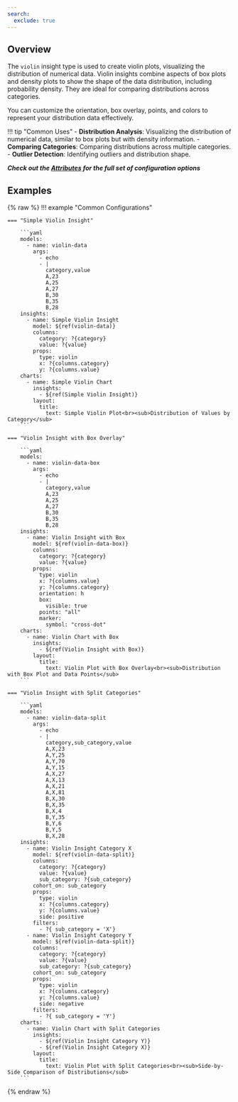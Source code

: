 ```yaml
---
search:
  exclude: true
---
```


<!--start-->

## Overview

The `violin` insight type is used to create violin plots, visualizing the distribution of numerical data. Violin insights combine aspects of box plots and density plots to show the shape of the data distribution, including probability density. They are ideal for comparing distributions across categories.

You can customize the orientation, box overlay, points, and colors to represent your distribution data effectively.

!!! tip "Common Uses" - **Distribution Analysis**: Visualizing the distribution of numerical data, similar to box plots but with density information. - **Comparing Categories**: Comparing distributions across multiple categories. - **Outlier Detection**: Identifying outliers and distribution shape.

_**Check out the [Attributes](../../configuration/Insight/Props/Violin/#attributes) for the full set of configuration options**_

## Examples

{% raw %}
!!! example "Common Configurations"

    === "Simple Violin Insight"

        ```yaml
        models:
          - name: violin-data
            args:
              - echo
              - |
                category,value
                A,23
                A,25
                A,27
                B,30
                B,35
                B,28
        insights:
          - name: Simple Violin Insight
            model: ${ref(violin-data)}
            columns:
              category: ?{category}
              value: ?{value}
            props:
              type: violin
              x: ?{columns.category}
              y: ?{columns.value}
        charts:
          - name: Simple Violin Chart
            insights:
              - ${ref(Simple Violin Insight)}
            layout:
              title:
                text: Simple Violin Plot<br><sub>Distribution of Values by Category</sub>
        ```

    === "Violin Insight with Box Overlay"

        ```yaml
        models:
          - name: violin-data-box
            args:
              - echo
              - |
                category,value
                A,23
                A,25
                A,27
                B,30
                B,35
                B,28
        insights:
          - name: Violin Insight with Box
            model: ${ref(violin-data-box)}
            columns:
              category: ?{category}
              value: ?{value}
            props:
              type: violin
              x: ?{columns.value}
              y: ?{columns.category}
              orientation: h
              box:
                visible: true
              points: "all"
              marker:
                symbol: "cross-dot"
        charts:
          - name: Violin Chart with Box
            insights:
              - ${ref(Violin Insight with Box)}
            layout:
              title:
                text: Violin Plot with Box Overlay<br><sub>Distribution with Box Plot and Data Points</sub>
        ```

    === "Violin Insight with Split Categories"

        ```yaml
        models:
          - name: violin-data-split
            args:
              - echo
              - |
                category,sub_category,value
                A,X,23
                A,Y,25
                A,Y,70
                A,Y,15
                A,X,27
                A,X,13
                A,X,21
                A,X,81
                B,X,30
                B,X,35
                B,X,4
                B,Y,35
                B,Y,6
                B,Y,5
                B,X,28
        insights:
          - name: Violin Insight Category X
            model: ${ref(violin-data-split)}
            columns:
              category: ?{category}
              value: ?{value}
              sub_category: ?{sub_category}
            cohort_on: sub_category
            props:
              type: violin
              x: ?{columns.category}
              y: ?{columns.value}
              side: positive
            filters:
              - ?{ sub_category = 'X'}
          - name: Violin Insight Category Y
            model: ${ref(violin-data-split)}
            columns:
              category: ?{category}
              value: ?{value}
              sub_category: ?{sub_category}
            cohort_on: sub_category
            props:
              type: violin
              x: ?{columns.category}
              y: ?{columns.value}
              side: negative
            filters:
              - ?{ sub_category = 'Y'}
        charts:
          - name: Violin Chart with Split Categories
            insights:
              - ${ref(Violin Insight Category Y)}
              - ${ref(Violin Insight Category X)}
            layout:
              title:
                text: Violin Plot with Split Categories<br><sub>Side-by-Side Comparison of Distributions</sub>
        ```

{% endraw %}

<!--end-->
